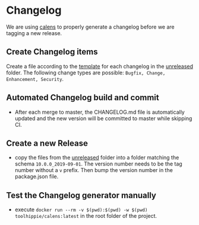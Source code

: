 # Changelog

We are using [calens](https://github.com/restic/calens) to properly generate a
changelog before we are tagging a new release. 

## Create Changelog items
Create a file according to the [template](TEMPLATE) for each 
changelog in the [unreleased](./unreleased) folder. The following change types are possible: `Bugfix, Change, Enhancement, Security`.

## Automated Changelog build and commit
- After each merge to master, the CHANGELOG.md file is automatically updated and the new version will be committed to master while skipping CI.

## Create a new Release
- copy the files from the [unreleased](./unreleased) folder into a folder matching the
schema `10.0.0_2019-09-01`. The version number needs to be the tag number without a `v` prefix. Then bump the version number in the package.json file.

## Test the Changelog generator manually
- execute `docker run --rm -v $(pwd):$(pwd) -w $(pwd) toolhippie/calens:latest` 
in the root folder of the project.
